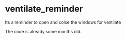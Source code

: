# ventilate_reminder
Its a reminder to open and colse the windows for ventilate

The code is already some months old.

